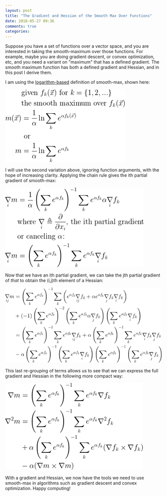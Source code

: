 ```yaml
---
layout: post
title: "The Gradient and Hessian of the Smooth Max Over Functions"
date: 2018-05-27 09:36
comments: true
categories: 
---
```

Suppose you have a set of functions over a vector space, and you are interested in taking the smooth-maximum over those functions.
For example, maybe you are doing gradient descent, or convex optimization, etc, and you need a variant on "maximum" that has a defined gradient.
The smooth maximum function has both a defined gradient and Hessian, and in this post I derive them.

I am using the [logarithm-based](https://www.johndcook.com/blog/2010/01/13/soft-maximum/) definition of smooth-max, shown here:

![eq1](/assets/images/smoothmax/eq1.png)

I will use the second variation above, ignoring function arguments, with the hope of increasing clarity.
Applying the chain rule gives the ith partial gradient of smooth-max:

![eq2](/assets/images/smoothmax/eq2.png)

Now that we have an ith partial gradient, we can take the jth partial gradient of _that_ to obtain the (i,j)th element of a Hessian:

![eq3](/assets/images/smoothmax/eq3.png)

This last re-grouping of terms allows us to see that we can express the full gradient and Hessian in the following more compact way:

![eq4](/assets/images/smoothmax/eq4.png)

With a gradient and Hessian, we now have the tools we need to use smooth-max in algorithms such as gradient descent and convex optimization. Happy computing!
